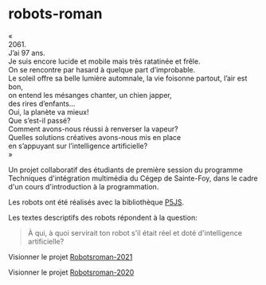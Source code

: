 # robots-roman 

«   
2061.   
J’ai 97 ans.   
Je suis encore lucide et mobile mais très ratatinée et frêle.     
On se rencontre par hasard à quelque part d’improbable.    
Le soleil offre sa belle lumière automnale, la vie foisonne partout,     l’air est bon,     
on entend les mésanges chanter, un chien japper,     
des rires d’enfants…   
Oui, la planète va mieux!   
Que s’est-il passé?  
Comment avons-nous réussi à renverser la vapeur?  
Quelles solutions créatives avons-nous mis en place   
en s’appuyant sur l’intelligence artificielle?   
»  

Un projet collaboratif des étudiants de première session du programme Techniques d'intégration multimédia du Cégep de Sainte-Foy, dans le cadre d'un cours d'introduction à la programmation. 

Les robots ont été réalisés avec la bibliothèque [P5JS](https://p5js.org/).

Les textes descriptifs des robots répondent à la question: 
> À qui, à quoi servirait ton robot s'il était réel et doté d'intelligence artificielle?

Visionner le projet [Robotsroman-2021](https://evefevrier.github.io/robots-roman/)

Visionner le projet [Robotsroman-2020](https://evefevrier.github.io/robots-roman/2020/)

